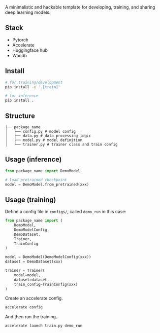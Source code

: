 A minimalistic and hackable template for developing, training, and sharing deep learning models.


## Stack
- Pytorch
- Accelerate
- Huggingface hub
- Wandb


## Install
```sh
# for training/development
pip install -e '.[train]'

# for inference
pip install .
```

## Structure
```
├── package_name
│   ├── config.py # model config
│   ├── data.py # data processing logic
│   ├── model.py # model definition
│   └── trainer.py # trainer class and train config
```

## Usage (inference)
```py
from package_name import DemoModel

# load pretrained checkpoint
model = DemoModel.from_pretrained(xxx)
```

## Usage (training)

Define a config file in `configs/`, called `demo_run` in this case:
```py
from package_name import (
    DemoModel,
    DemoModelConfig,
    DemoDataset,
    Trainer,
    TrainConfig
)

model = DemoModel(DemoModelConfig(xxx))
dataset = DemoDataset(xxx)

trainer = Trainer(
    model=model,
    dataset=dataset,    
    train_config=TrainConfig(xxx)
)
```
Create an accelerate config.
```sh
accelerate config
```

And then run the training.
```sh
accelerate launch train.py demo_run
```

